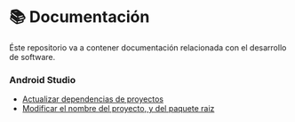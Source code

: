 # :books: Documentación

Éste repositorio va a contener documentación relacionada con el desarrollo de software.


### Android Studio
- [Actualizar dependencias de proyectos](android-studio/actualizar-dependencias.md)
- [Modificar el nombre del proyecto, y del paquete raiz](android-studio/modificar-nombre-proyecto.md)


